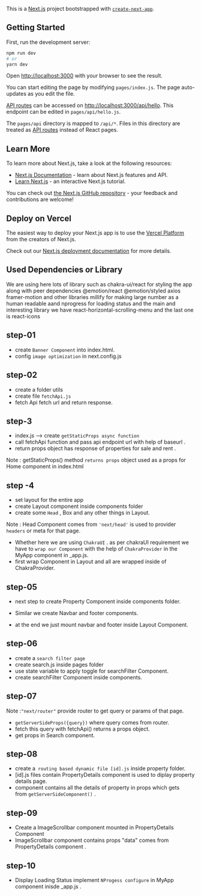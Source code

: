 This is a [Next.js](https://nextjs.org/) project bootstrapped with [`create-next-app`](https://github.com/vercel/next.js/tree/canary/packages/create-next-app).

## Getting Started

First, run the development server:

```bash
npm run dev
# or
yarn dev
```

Open [http://localhost:3000](http://localhost:3000) with your browser to see the result.

You can start editing the page by modifying `pages/index.js`. The page auto-updates as you edit the file.

[API routes](https://nextjs.org/docs/api-routes/introduction) can be accessed on [http://localhost:3000/api/hello](http://localhost:3000/api/hello). This endpoint can be edited in `pages/api/hello.js`.

The `pages/api` directory is mapped to `/api/*`. Files in this directory are treated as [API routes](https://nextjs.org/docs/api-routes/introduction) instead of React pages.

## Learn More

To learn more about Next.js, take a look at the following resources:

- [Next.js Documentation](https://nextjs.org/docs) - learn about Next.js features and API.
- [Learn Next.js](https://nextjs.org/learn) - an interactive Next.js tutorial.

You can check out [the Next.js GitHub repository](https://github.com/vercel/next.js/) - your feedback and contributions are welcome!

## Deploy on Vercel

The easiest way to deploy your Next.js app is to use the [Vercel Platform](https://vercel.com/new?utm_medium=default-template&filter=next.js&utm_source=create-next-app&utm_campaign=create-next-app-readme) from the creators of Next.js.

Check out our [Next.js deployment documentation](https://nextjs.org/docs/deployment) for more details.


## Used Dependencies or Library

We are using here lots of library such as chakra-ui/react for styling the app along with peer dependencies @emotion/react @emotion/styled axios framer-motion and other libraries millify for making large number as a human readable aand nprogress for loading status and the main and interesting library we have react-horizontal-scrolling-menu and the last one is react-icons


## step-01
  * create `Banner Component` into index.html.
  * config `image optimization` in next.config.js

 ## step-02
   * create a folder utils 
   * create file `fetchApi.js`
   * fetch Api fetch url and return response.

 ## step-3
   * index.js --> create `getStaticProps async function`
   * call fetchApi function and pass api endpoint url with help of baseurl .
   * return props object has response of properties for sale and rent .
   
   Note : getStaticProps()  method `returns props` object used as a props for Home component in index.html

## step -4
   * set layout for the entire app
   * create Layout component inside components folder
   * create some `Head` , Box and any other things in Layout.

   Note : Head Component comes from `'next/head'` is used to provider` headers` or meta for that page.

   * Whether here we are using `ChakraUI` . 
     as per chakraUI requirement we have to `wrap our Component` with the help of `ChakraProvider` in the MyApp component in _app.js.
   * first wrap Component in Layout and all are wrapped inside of ChakraProvider.

    
## step-05
   * next step to create Property Component inside components folder.
   * Similar we create Navbar and footer components.

   * at the end we just mount navbar and footer inside Layout Component. 

## step-06
   * create a `search filter page`
   * create search.js inside pages folder
   * use state variable to apply toggle for searchFilter Component.
   * create searchFilter Component inside components.

## step-07
   Note :` "next/router" ` provide router to get query or params of that page.

   * `getServerSideProps({query})` where query comes from router.
   * fetch this query with fetchApi() returns a props object.
   * get props in Search component.

## step-08
   * create a` routing based dynamic file [id].js` inside property folder.
   *  [id].js files contain PropertyDetails component is used to diplay 
       property details page.
   * component contains all the details of property in props which gets  
     from `getServerSideComponent()` .

## step-09 
   * Create a ImageScrollbar component mounted in PropertyDetails Component
   * ImageScrollbar component contains props "data" comes from  
     PropertyDetails component .

## step-10 
   * Display Loading Status implement `NProgess configure` in MyApp  
     component inisde _app.js .      
